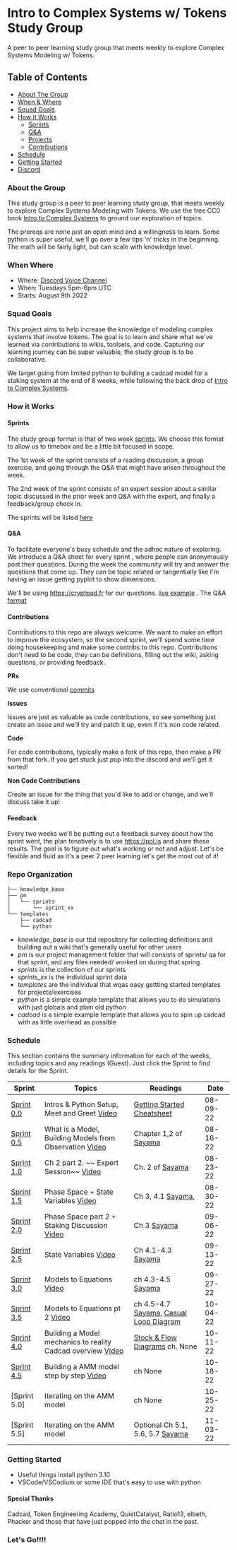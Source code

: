 # Intro to Complex Systems w/ Tokens Study Group

A peer to peer learning study group that meets weekly to explore Complex Systems Modeling w/ Tokens.

## Table of Contents
  - [About The Group](#about-the-group)
  - [When & Where](#when-where)
  - [Squad Goals](#squad-goals)
  - [How it Works](#how-it-works)
    - [Sprints](#sprints)
    - [Q&A](#q&a)
    - [Projects](#projects)
    - [Contributions](#contributions)
  - [Schedule](#schedule)
  - [Getting Started](#getting-started)
  - [Discord](https://discord.gg/BSrZUxUuXq)

### About the Group

This study group is a peer to peer learning study group, that meets weekly to explore Complex Systems Modeling with Tokens. We use the free CC0 book [Intro to Complex Systems](https://milneopentextbooks.org/introduction-to-the-modeling-and-analysis-of-complex-systems/) to ground our exploration of topics. 

The prereqs are none just an open mind and a willingness to learn. Some python is super useful, we'll go over a few tips 'n' tricks in the beginning. The math will be fairly light, but can scale with knowledge level.

### When Where
- Where: [Discord Voice Channel](https://discord.gg/BSrZUxUuXq)
- When: Tuesdays 5pm-6pm UTC
- Starts: August 9th 2022


### Squad Goals

This project aims to help increase the knowledge of modeling complex systems that involve tokens. The goal is to learn and share what we've learned via contributions to wikis, toolsets, and code. Capturing our learning journey can be super valuable, the study group is to be collaborative.

We target going from limited python to building a cadcad model for a staking system at the end of 8 weeks, while following the back drop of [Intro to Complex Systems](https://milneopentextbooks.org/introduction-to-the-modeling-and-analysis-of-complex-systems/).

### How it Works

#### Sprints
The study group format is that of two week [sprints](https://en.wikipedia.org/wiki/Scrum_sprint#Values). We choose this format to allow us to timebox and be a little bit focused in scope.

The 1st week of the sprint consists of a reading discussion, a group exercise, and going through the Q&A that might have arisen throughout the week.

The 2nd week of the sprint consists of an expert session about a similar topic discussed in the prior week and Q&A with the expert, and finally a feedback/group check in.

The sprints will be listed [here](./schedule.md)

#### Q&A
To facilitate everyone's busy schedule and the adhoc nature of exploring. We introduce a Q&A sheet for every sprint , where people can anonymously post their questions. During the week the community will try and answer the questions that come up. They can be topic related or tangentially like I'm having an issue getting pyplot to show dimensions.

We'll be using https://cryptpad.fr for our questions. [live example](https://cryptpad.fr/code/#/2/code/edit/3GIZwOk9TmJ8EXicyxS4TjCR/) . The Q&A [format](./qa_format.md)

#### Contributions
Contributions to this repo are always welcome. We want to make an effort to improve the ecosystem, so the second sprint, we'll spend some time doing housekeeping and make some contribs to this repo. Contributions don't need to be code, they can be definitions, filling out the wiki, asking questions, or providing feedback.

**PRs**

We use conventional [commits](https://www.conventionalcommits.org/en/v1.0.0/)

**Issues**

Issues are just as valuable as code contributions, so see something just create an issue and we'll try and patch it up, even if it's non code related.

**Code**

For code contributions, typically make a fork of this repo, then make a PR from that fork. If you get stuck just pop into the discord and we'll get it sorted!

**Non Code Contributions**

Create an issue for the thing that you'd like to add or change, and we'll discuss take it up!

#### Feedback

Every two weeks we'll be putting out a feedback survey about how the sprint went, the plan tenatively is to use https://pol.is and share these results.
The goal is to figure out what's working or not and adjust. Let's be flexible and fluid as it's a peer 2 peer learning let's get the most out of it!

### Repo Organization
```
├── knowledge_base
├── pm
│   └── sprints
│       └── sprint_xx
└── templates
    ├── cadcad
    └── python
```
- *knowledge_base* is our tbd repository for collecting definitions and building out a wiki that's generally useful for other users
- *pm* is our project management folder that will consists of sprints/ qa for that sprint, and any files needed/ worked on during that spring
- *sprints* is the collection of our sprints
- *sprints_xx* is the individual sprint data
- *templates* are the individual that wqas easy gettting started templates for projects/exercises
- *python* is a simple example template that allows you to do simulations with just globals and plain old python
- *cadcad* is a simple example template that allows you to spin up cadcad with as little overhead as possible

### Schedule

This section contains the summary information for each of the weeks, including topics and any readings (Guest). Just click the Sprint to find details for the Sprint.

|Sprint| Topics | Readings|Date|
--- | --- | ---| ---|
|[Sprint 0.0] |Intros & Python Setup, Meet and Greet [Video](https://youtu.be/CoCMnMcxbvA)| [Getting Started Cheatsheet](./knowledge_base/GettingStartedCheatsheet.md) |08-09-22
|[Sprint 0.5] |What is a Model, Building Models from Observation [Video](https://youtu.be/CoCMnMcxbvA)| Chapter 1,2 of [Sayama]| 08-16-22
|[Sprint 1.0] |Ch 2 part 2. ~~ Expert Session~~ [Video](https://youtu.be/Xzhl0vYfWt4)| Ch. 2 of [Sayama] |08-23-22
|[Sprint 1.5] |Phase Space + State Variables [Video](https://youtu.be/pXR_wxMZuq8)|Ch 3, 4.1 [Sayama],  |08-30-22
|[Sprint 2.0] |Phase Space part 2 + Staking Discussion [Video](https://www.youtube.com/watch?v=U-AshyiLTQ8) | Ch 3 [Sayama] |09-06-22
|[Sprint 2.5] |State Variables [Video](https://youtu.be/6ikr8bAyNWc)|Ch 4.1-4.3 [Sayama]| 09-13-22|
[Sprint 3.0] |Models to Equations [Video](https://youtu.be/eETubeELh78)| ch 4.3-4.5 [Sayama] |09-27-22
|[Sprint 3.5] |Models to Equations pt 2 [Video](https://youtu.be/HqHT29613BE)| ch 4.5-4.7 [Sayama], [Casual Loop Diagram](https://online.visual-paradigm.com/knowledge/causal-loop-diagram/what-is-causal-loop-diagram)| 10-04-22
|[Sprint 4.0] |Building a Model mechanics to reality Cadcad overview [Video](https://youtu.be/XFQXhCg-Uss)| [Stock & Flow Diagrams](https://thesystemsthinker.com/step-by-step-stocks-and-flows-improving-the-rigor-of-your-thinking/) ch. None|10-11-22
|[Sprint 4.5] |Building a AMM model step by step [Video](https://youtu.be/dY9TjH3XSWk)| ch None|10-18-22
|[Sprint 5.0] |Iterating on the AMM model |ch None | 10-25-22
|[Sprint 5.5] |Iterating on the AMM model |Optional Ch 5.1, 5.6, 5.7 [Sayama] | 11-03-22

### Getting Started
- Useful things install python 3.10
- VSCode/VSCodium or some IDE that's easy to use with python

#### Special Thanks

Cadcad, Token Engineering Academy, QuietCatalyst, Ratio13, elbeth, Phacker and those that have just popped into the chat in the past.

### Let's Go!!!!



[Sayama]: https://milneopentextbooks.org/introduction-to-the-modeling-and-analysis-of-complex-systems
[Sprint 0.0]: ./pm/sprints/sprint_0_0/README.md  
[Sprint 0.5]: ./pm/sprints/sprint_0_5/README.md  
[Sprint 1.0]: ./pm/sprints/sprint_1_0/README.md  
[Sprint 1.5]: ./pm/sprints/sprint_1_5/README.md  
[Sprint 2.0]: ./pm/sprints/sprint_2_0/README.md  
[Sprint 2.5]: ./pm/sprints/sprint_2_5/README.md  
[Sprint 3.0]: ./pm/sprints/sprint_3_0/README.md  
[Sprint 3.5]: ./pm/sprints/sprint_3_5/README.md  
[Sprint 4.0]: ./pm/sprints/sprint_4_0/README.md  
[Sprint 4.5]: ./pm/sprints/sprint_4_0/README.md  
